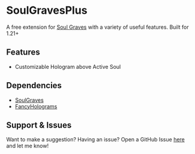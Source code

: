 # SoulGravesPlus
A free extension for [Soul Graves](https://github.com/FaultyFunctions/SoulGraves) with a variety of useful features. Built for 1.21+

## Features
- Customizable Hologram above Active Soul

## Dependencies
- [SoulGraves](https://github.com/FaultyFunctions/SoulGraves)
- [FancyHolograms](https://modrinth.com/plugin/fancyholograms)

## Support & Issues
Want to make a suggestion? Having an issue? Open a GitHub Issue [here](https://github.com/JosTheDude/SoulGravesPlus/issues) and let me know! 
